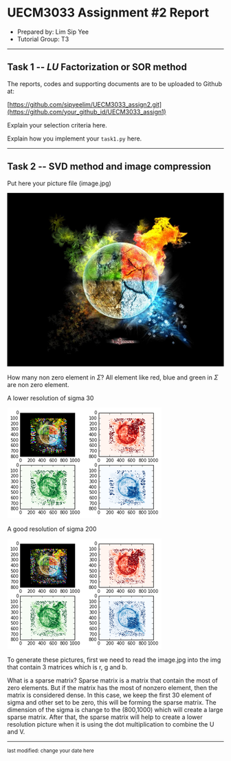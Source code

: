 UECM3033 Assignment #2 Report
========================================================

- Prepared by: Lim Sip Yee
- Tutorial Group: T3

--------------------------------------------------------

## Task 1 --  $LU$ Factorization or SOR method

The reports, codes and supporting documents are to be uploaded to Github at: 

[https://github.com/sipyeelim/UECM3033_assign2.git](https://github.com/your_github_id/UECM3033_assign1)

Explain your selection criteria here.

Explain how you implement your `task1.py` here.

---------------------------------------------------------

## Task 2 -- SVD method and image compression

Put here your picture file (image.jpg)

![image.jpg](image.jpg)

How many non zero element in $\Sigma$?
All element like red, blue and green in $\Sigma$ are non zero element.

A lower resolution of sigma 30

![resolution_30_image.png](resolution_30_image.png)

A good resolution of sigma 200

![resolution_200_image.png](resolution_200_image.png)

To generate these pictures, first we need to read the image.jpg into the img that contain 3 matrices which is r, g and b. 

What is a sparse matrix?
Sparse matrix is a matrix that contain the most of zero elements. But if the matrix has the most of nonzero element, then the matrix is considered dense. In this case, we keep the first 30 element of sigma and other set to be zero, this will be forming the sparse matrix. The dimension of the sigma is change to the (800,1000) which will create a large sparse matrix. After that, the sparse matrix will help to create a lower resolution picture when it is using the dot multiplication to combine the U and V.

-----------------------------------

<sup>last modified: change your date here</sup>
